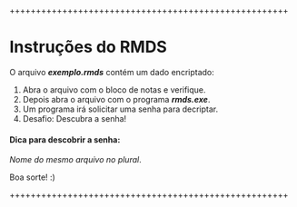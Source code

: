 +++++++++++++++++++++++++++++++++++++++++++++++++++++
# Instruções do RMDS

O arquivo **_exemplo.rmds_** contém um dado encriptado:

1. Abra o arquivo com o bloco de notas e verifique.
2. Depois abra o arquivo com o programa **_rmds.exe_**.
3. Um programa irá solicitar uma senha para decriptar.
4. Desafio: Descubra a senha!

#### Dica para descobrir a senha:
_Nome do mesmo arquivo no plural_.

Boa sorte! :)

+++++++++++++++++++++++++++++++++++++++++++++++++++++
